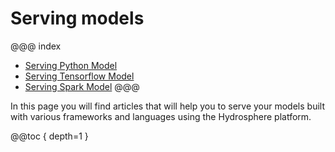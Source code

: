 # Serving models

@@@ index
* [Serving Python Model](python.md)
* [Serving Tensorflow Model](tensorflow.md)
* [Serving Spark Model](spark.md)
@@@

In this page you will find articles that will help you to serve your models built with various frameworks and languages using the Hydrosphere platform.

@@toc { depth=1 }